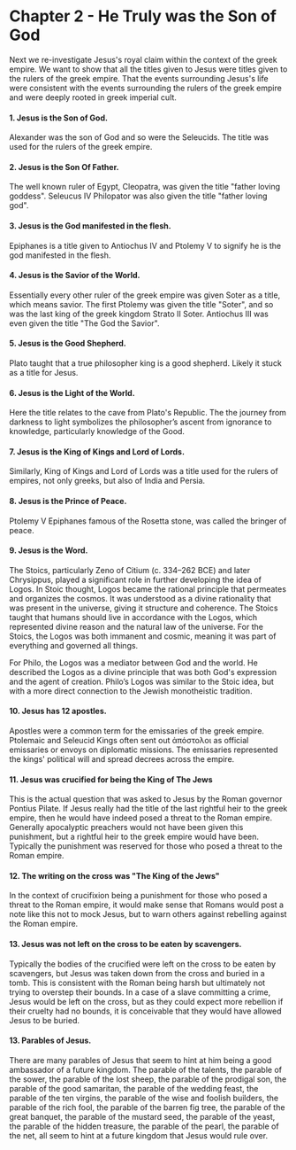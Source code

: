 # Chapter 2 - He Truly was the Son of God

Next we re-investigate Jesus's royal claim within the context of the greek empire. We want to show that all the titles given to Jesus were titles given to the rulers of the greek empire.
That the events surrounding Jesus's life were consistent with the events surrounding the rulers of the greek empire and were deeply rooted in greek imperial cult.

#### 1. Jesus is the Son of God.
Alexander was the son of God and so were the Seleucids. The title was used for the rulers of the greek empire.

#### 2. Jesus is the Son Of Father.
The well known ruler of Egypt, Cleopatra, was given the title "father loving goddess".
Seleucus IV Philopator was also given the title "father loving god".

#### 3. Jesus is the God manifested in the flesh.
Epiphanes is a title given to Antiochus IV and Ptolemy V to signify he is the god manifested in the flesh.

#### 4. Jesus is the Savior of the World.
Essentially every other ruler of the greek empire was given Soter as a title, which means savior.
The first Ptolemy was given the title "Soter", and so was the last king of the greek kingdom Strato II Soter.
Antiochus III was even given the title "The God the Savior".

#### 5. Jesus is the Good Shepherd.
Plato taught that a true philosopher king is a good shepherd. Likely it stuck as a title for Jesus.

#### 6. Jesus is the Light of the World.
Here the title relates to the cave from Plato's Republic.
The the journey from darkness to light symbolizes the philosopher’s ascent from ignorance to knowledge, particularly knowledge of the Good.

#### 7. Jesus is the King of Kings and Lord of Lords.
Similarly, King of Kings and Lord of Lords was a title used for the rulers of empires, not only greeks, but also of India and Persia.

#### 8. Jesus is the Prince of Peace.
Ptolemy V Epiphanes famous of the Rosetta stone, was called the bringer of peace.

#### 9. Jesus is the Word.
The Stoics, particularly Zeno of Citium (c. 334–262 BCE) and later Chrysippus, played a significant role in further developing the idea of Logos. In Stoic thought, Logos became the rational principle that permeates and organizes the cosmos.
 It was understood as a divine rationality that was present in the universe, giving it structure and coherence.
The Stoics taught that humans should live in accordance with the Logos, which represented divine reason and the natural law of the universe.
 For the Stoics, the Logos was both immanent and cosmic, meaning it was part of everything and governed all things.

For Philo, the Logos was a mediator between God and the world.
He described the Logos as a divine principle that was both God's expression and the agent of creation.
 Philo’s Logos was similar to the Stoic idea, but with a more direct connection to the Jewish monotheistic tradition.

#### 10. Jesus has 12 apostles.
 Apostles were a common term for the emissaries of the greek empire.
 Ptolemaic and Seleucid Kings often sent out ἀπόστολοι as official emissaries or envoys on diplomatic missions.
 The emissaries represented the kings' political will and spread decrees across the empire.

#### 11. Jesus was crucified for being the King of The Jews
This is the actual question that was asked to Jesus by the Roman governor Pontius Pilate.
If Jesus really had the title of the last rightful heir to the greek empire, then he would have indeed posed a threat to the Roman empire.
Generally apocalyptic preachers would not have been given this punishment, but a rightful heir to the greek empire would have been.
Typically the punishment was reserved for those who posed a threat to the Roman empire.

#### 12. The writing on the cross was "The King of the Jews"
In the context of crucifixion being a punishment for those who posed a threat to the Roman empire, it would make sense that Romans would post a note like this not to mock Jesus, but to warn others against rebelling against the Roman empire.

#### 13. Jesus was not left on the cross to be eaten by scavengers.
Typically the bodies of the crucified were left on the cross to be eaten by scavengers, but Jesus was taken down from the cross and buried in a tomb.
This is consistent with the Roman being harsh but ultimately not trying to overstep their bounds.
In a case of a slave committing a crime, Jesus would be left on the cross, but as they could expect more rebellion if their cruelty had no bounds, it is conceivable that they would have allowed Jesus to be buried.

#### 13. Parables of Jesus.
There are many parables of Jesus that seem to hint at him being a good ambassador of a future kingdom.
The parable of the talents, the parable of the sower, the parable of the lost sheep, the parable of the prodigal son, the parable of the good samaritan, the parable of the wedding feast, the parable of the ten virgins, the parable of the wise and foolish builders, the parable of the rich fool, the parable of the barren fig tree, the parable of the great banquet, the parable of the mustard seed, the parable of the yeast, the parable of the hidden treasure, the parable of the pearl, the parable of the net,
 all seem to hint at a future kingdom that Jesus would rule over.

